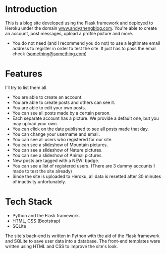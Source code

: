 # Introduction
This is a blog site developed using the Flask framework and deployed to Heroku under the domain www.andyzhengblog.com. You're able to create an account, post messages, upload a profile picture and more.
- You do not need (and I recommend you do not) to use a legitimate email address to register in order to test the site. It just has to pass the email check (something@something.com)

# Features
I'll try to list them all.
- You are able to create an account.
- You are able to create posts and others can see it.
- You are able to edit your own posts.
- You can see all posts made by a certain person.
- Each separate account has a picture. We provide a default one, but you may upload your own.
- You can click on the date published to see all posts made that day.
- You can change your username and email.
- You can see all users who registered for our site.
- You can see a slideshow of Mountain pictures.
- You can see a slideshow of Nature pictures.
- You can see a slideshow of Animal pictures.
- New posts are tagged with a NEW! badge.
- You can see a list of registered users. (There are 3 dummy accounts I made to test the site already) 
- Since the site is uploaded to Heroku, all data is resetted after 30 minutes of inactivity unfortunately.

# Tech Stack
- Python and the Flask framework.
- HTML, CSS (Bootstrap)
- SQLite

The site's back-end is written in Python with the aid of the Flask framework and SQLite to save user data into a database. The front-end templates were written using HTML and CSS to improve the site's look.
